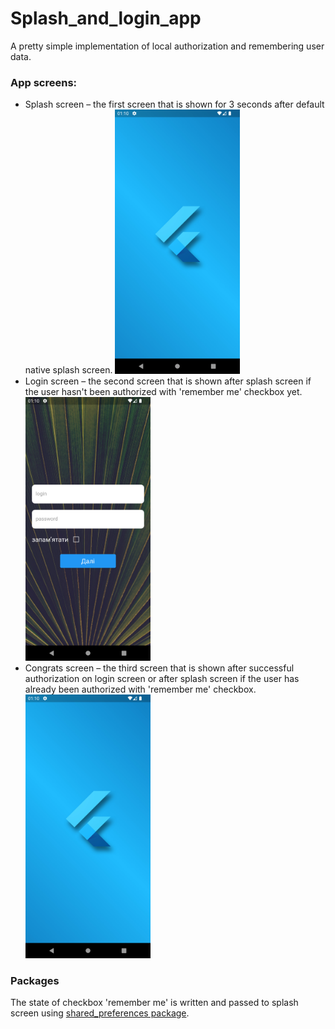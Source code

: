 # Splash_and_login_app

A pretty simple implementation of local authorization and remembering user data.

### App screens:

- Splash screen – the first screen that is shown for 3 seconds after default native splash screen.
  <img src="https://github.com/AsdaRD/flutterSplashLogin/blob/master/images/splash_screenshot.png" width="200"/>
- Login screen – the second screen that is shown after splash screen if the user hasn't been authorized with 'remember me' checkbox yet.
  <img src="https://github.com/AsdaRD/flutterSplashLogin/blob/master/images/login_screenshot.png" width="200"/>
- Congrats screen – the third screen that is shown after successful authorization on login screen or after splash screen if the user has already been authorized with 'remember me' checkbox.
  <img src="https://github.com/AsdaRD/flutterSplashLogin/blob/master/images/splash_screenshot.png" width="200"/>

### Packages

The state of checkbox 'remember me' is written and passed to splash screen using [shared_preferences package](https://pub.dev/packages/shared_preferences).